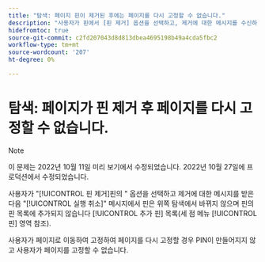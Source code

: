 ```yaml
---
title: "탐색: 페이지 핀이 제거된 후에는 페이지를 다시 고정할 수 없습니다."
description: "사용자가 핀에서 [핀 제거] 옵션을 선택하고, 제거에 대한 메시지를 수신하고, 메시지에서 [실행 취소]를 클릭하여 핀을 바꾸려고 하면 핀은 위쪽 탐색에서 대체되지 않고 [핀에 추가] 목록의 핀 목록(핀에 있는 3점 메뉴)에 추가되지도 않습니다.사용자가 페이지로 이동하여 고정함으로써 페이지를 다시 고정할 경우 핀은 만들어지지 않으며 사용자가 페이지를 고정할 수 없습니다."
hidefromtoc: true
source-git-commit: c2fd207043d8d813dbea4695198b49a4cda5fbc2
workflow-type: tm+mt
source-wordcount: '207'
ht-degree: 0%

---
```



# 탐색: 페이지가 핀 제거 후 페이지를 다시 고정할 수 없습니다.

>[!NOTE]
>
>이 문제는 2022년 10월 11일 미리 보기에서 수정되었습니다. 2022년 10월 27일에 프로덕션에서 수정되었습니다.

사용자가 &quot;[!UICONTROL 핀 제거]핀의 &quot; 옵션을 선택하고 제거에 대한 메시지를 받은 다음 &quot;[!UICONTROL 실행 취소]&quot; 메시지에서 핀은 위쪽 탐색에서 바뀌지 않으며 핀의 핀 목록에 추가되지 않습니다 [!UICONTROL 추가 핀] 목록(세 점 메뉴 [!UICONTROL 핀] 영역 참조).

사용자가 페이지로 이동하여 고정하여 페이지를 다시 고정할 경우 PIN이 만들어지지 않고 사용자가 페이지를 고정할 수 없습니다.

